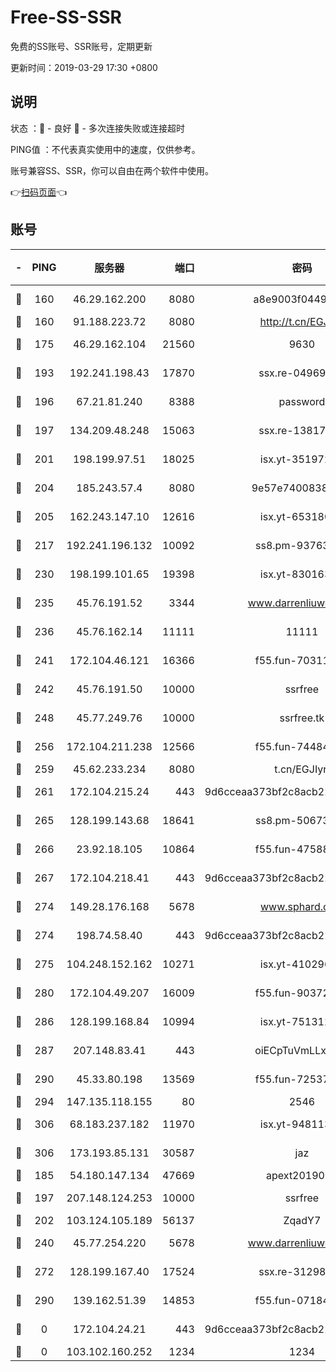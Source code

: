 # Free-SS-SSR

免费的SS账号、SSR账号，定期更新

更新时间：2019-03-29 17:30 +0800

## 说明

状态     ：🙂 - 良好 🙁 - 多次连接失败或连接超时

PING值   ：不代表真实使用中的速度，仅供参考。

账号兼容SS、SSR，你可以自由在两个软件中使用。

👉[扫码页面](https://liesauer.github.io/Free-SS-SSR/)👈

## 账号

|-|PING|服务器|端口|密码|加密方式|区域|
|:----:|:----:|:-----:|-----:|:----:|:----:|:----:|
|🙂|160|46.29.162.200|8080|a8e9003f0449cea5|chacha20-ietf|RU|
|🙂|160|91.188.223.72|8080|http://t.cn/EGJIyrl|rc4-md5|RU|
|🙂|175|46.29.162.104|21560|9630|aes-128-ctr|RU|
|🙂|193|192.241.198.43|17870|ssx.re-04969397|aes-256-cfb|US|
|🙂|196|67.21.81.240|8388|password|aes-256-cfb|US|
|🙂|197|134.209.48.248|15063|ssx.re-13817997|aes-256-cfb|US|
|🙂|201|198.199.97.51|18025|isx.yt-35197208|aes-256-cfb|US|
|🙂|204|185.243.57.4|8080|9e57e7400838a01e|chacha20-ietf|US|
|🙂|205|162.243.147.10|12616|isx.yt-65318053|aes-256-cfb|US|
|🙂|217|192.241.196.132|10092|ss8.pm-93763779|aes-256-cfb|US|
|🙂|230|198.199.101.65|19398|isx.yt-83016389|aes-256-cfb|US|
|🙂|235|45.76.191.52|3344|www.darrenliuwei.com|aes-256-cfb|JP|
|🙂|236|45.76.162.14|11111|11111|aes-256-cfb|SG|
|🙂|241|172.104.46.121|16366|f55.fun-70311156|aes-256-cfb|SG|
|🙂|242|45.76.191.50|10000|ssrfree|aes-256-cfb|SG|
|🙂|248|45.77.249.76|10000|ssrfree.tk|aes-256-cfb|SG|
|🙂|256|172.104.211.238|12566|f55.fun-74484469|aes-256-cfb|US|
|🙂|259|45.62.233.234|8080|t.cn/EGJIyrl|rc4-md5|CA|
|🙂|261|172.104.215.24|443|9d6cceaa373bf2c8acb22e60b6a58be6|aes-256-cfb|US|
|🙂|265|128.199.143.68|18641|ss8.pm-50673139|aes-256-cfb|SG|
|🙂|266|23.92.18.105|10864|f55.fun-47588701|aes-256-cfb|US|
|🙂|267|172.104.218.41|443|9d6cceaa373bf2c8acb22e60b6a58be6|aes-256-cfb|US|
|🙂|274|149.28.176.168|5678|www.sphard.com|aes-256-cfb|AU|
|🙂|274|198.74.58.40|443|9d6cceaa373bf2c8acb22e60b6a58be6|aes-256-cfb|US|
|🙂|275|104.248.152.162|10271|isx.yt-41029638|aes-256-cfb|SG|
|🙂|280|172.104.49.207|16009|f55.fun-90372646|aes-256-cfb|SG|
|🙂|286|128.199.168.84|10994|isx.yt-75131252|aes-256-cfb|SG|
|🙂|287|207.148.83.41|443|oiECpTuVmLLxk4Ts|aes-256-cfb|AU|
|🙂|290|45.33.80.198|13569|f55.fun-72537526|aes-256-cfb|US|
|🙂|294|147.135.118.155|80|2546|chacha20|US|
|🙂|306|68.183.237.182|11970|isx.yt-94811396|aes-256-cfb|SG|
|🙂|306|173.193.85.131|30587|jaz|aes-256-cfb|US|
|🙂|185|54.180.147.134|47669|apext2019001|chacha20|KR|
|🙂|197|207.148.124.253|10000|ssrfree|aes-256-cfb|SG|
|🙂|202|103.124.105.189|56137|ZqadY7|chacha20|US|
|🙂|240|45.77.254.220|5678|www.darrenliuwei.com|aes-256-cfb|SG|
|🙂|272|128.199.167.40|17524|ssx.re-31298254|aes-256-cfb|SG|
|🙂|290|139.162.51.39|14853|f55.fun-07184918|aes-256-cfb|SG|
|🙁|0|172.104.24.21|443|9d6cceaa373bf2c8acb22e60b6a58be6|aes-256-cfb|US|
|🙁|0|103.102.160.252|1234|1234|rc4-md5|JP|
